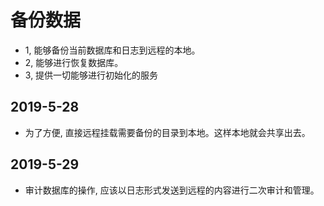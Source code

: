 # 备份数据


- 1, 能够备份当前数据库和日志到远程的本地。
- 2, 能够进行恢复数据库。
- 3, 提供一切能够进行初始化的服务


## 2019-5-28
- 为了方便, 直接远程挂载需要备份的目录到本地。这样本地就会共享出去。


## 2019-5-29
- 审计数据库的操作, 应该以日志形式发送到远程的内容进行二次审计和管理。
